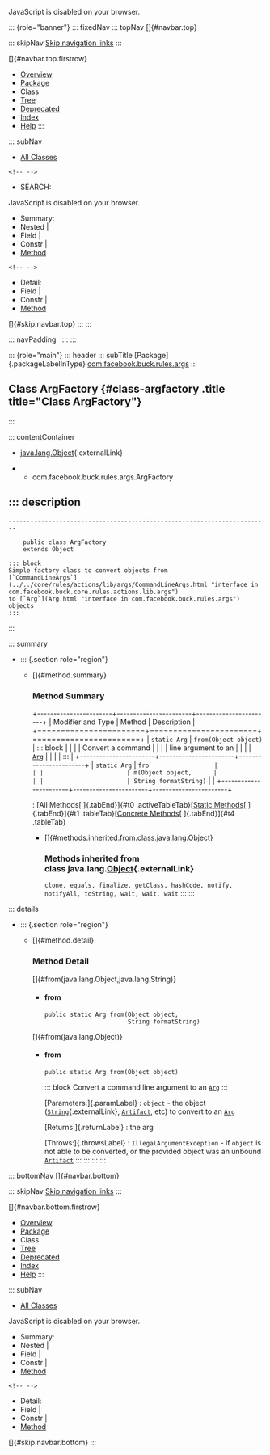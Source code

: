 <div>

JavaScript is disabled on your browser.

</div>

::: {role="banner"}
::: fixedNav
::: topNav
[]{#navbar.top}

::: skipNav
[Skip navigation links](#skip.navbar.top "Skip navigation links")
:::

[]{#navbar.top.firstrow}

-   [Overview](../../../../../index.html)
-   [Package](package-summary.html)
-   Class
-   [Tree](package-tree.html)
-   [Deprecated](../../../../../deprecated-list.html)
-   [Index](../../../../../index-all.html)
-   [Help](../../../../../help-doc.html)
:::

::: subNav
-   [All Classes](../../../../../allclasses.html)

```{=html}
<!-- -->
```
-   SEARCH:

<div>

<div>

JavaScript is disabled on your browser.

</div>

</div>

<div>

-   Summary: 
-   Nested \| 
-   Field \| 
-   Constr \| 
-   [Method](#method.summary)

```{=html}
<!-- -->
```
-   Detail: 
-   Field \| 
-   Constr \| 
-   [Method](#method.detail)

</div>

[]{#skip.navbar.top}
:::
:::

::: navPadding
 
:::
:::

::: {role="main"}
::: header
::: subTitle
[Package]{.packageLabelInType} [com.facebook.buck.rules.args](package-summary.html)
:::

## Class ArgFactory {#class-argfactory .title title="Class ArgFactory"}
:::

::: contentContainer
-   [java.lang.Object](http://docs.oracle.com/javase/7/docs/api/java/lang/Object.html?is-external=true "class or interface in java.lang"){.externalLink}

-   -   com.facebook.buck.rules.args.ArgFactory

::: description
-   

    ------------------------------------------------------------------------

        public class ArgFactory
        extends Object

    ::: block
    Simple factory class to convert objects from
    [`CommandLineArgs`](../../core/rules/actions/lib/args/CommandLineArgs.html "interface in com.facebook.buck.core.rules.actions.lib.args")
    to [`Arg`](Arg.html "interface in com.facebook.buck.rules.args")
    objects
    :::
:::

::: summary
-   ::: {.section role="region"}
    -   []{#method.summary}

        ### Method Summary

        +-----------------------+-----------------------+-----------------------+
        | Modifier and Type     | Method                | Description           |
        +=======================+=======================+=======================+
        | `static Arg`          | `from​(Object object)` | ::: block             |
        |                       |                       | Convert a command     |
        |                       |                       | line argument to an   |
        |                       |                       | [`Arg`](Arg.html "i   |
        |                       |                       | nterface in com.faceb |
        |                       |                       | ook.buck.rules.args") |
        |                       |                       | :::                   |
        +-----------------------+-----------------------+-----------------------+
        | `static Arg`          | `fro                  |                       |
        |                       | m​(Object object,      |                       |
        |                       | String formatString)` |                       |
        +-----------------------+-----------------------+-----------------------+

        : [All Methods[ ]{.tabEnd}]{#t0 .activeTableTab}[[Static
        Methods](javascript:show(1);)[ ]{.tabEnd}]{#t1
        .tableTab}[[Concrete
        Methods](javascript:show(8);)[ ]{.tabEnd}]{#t4 .tableTab}

        -   []{#methods.inherited.from.class.java.lang.Object}

            ### Methods inherited from class java.lang.[Object](http://docs.oracle.com/javase/7/docs/api/java/lang/Object.html?is-external=true "class or interface in java.lang"){.externalLink}

            `clone, equals, finalize, getClass, hashCode, notify, notifyAll, toString, wait, wait, wait`
    :::
:::

::: details
-   ::: {.section role="region"}
    -   []{#method.detail}

        ### Method Detail

        []{#from(java.lang.Object,java.lang.String)}

        -   #### from

            ``` methodSignature
            public static Arg from​(Object object,
                                   String formatString)
            ```

        []{#from(java.lang.Object)}

        -   #### from

            ``` methodSignature
            public static Arg from​(Object object)
            ```

            ::: block
            Convert a command line argument to an
            [`Arg`](Arg.html "interface in com.facebook.buck.rules.args")
            :::

            [Parameters:]{.paramLabel}
            :   `object` - the object
                ([`String`](http://docs.oracle.com/javase/7/docs/api/java/lang/String.html?is-external=true "class or interface in java.lang"){.externalLink},
                [`Artifact`](../../core/artifact/Artifact.html "interface in com.facebook.buck.core.artifact"),
                etc) to convert to an
                [`Arg`](Arg.html "interface in com.facebook.buck.rules.args")

            [Returns:]{.returnLabel}
            :   the arg

            [Throws:]{.throwsLabel}
            :   `IllegalArgumentException` - if `object` is not able to
                be converted, or the provided object was an unbound
                [`Artifact`](../../core/artifact/Artifact.html "interface in com.facebook.buck.core.artifact")
    :::
:::
:::
:::

::: bottomNav
[]{#navbar.bottom}

::: skipNav
[Skip navigation links](#skip.navbar.bottom "Skip navigation links")
:::

[]{#navbar.bottom.firstrow}

-   [Overview](../../../../../index.html)
-   [Package](package-summary.html)
-   Class
-   [Tree](package-tree.html)
-   [Deprecated](../../../../../deprecated-list.html)
-   [Index](../../../../../index-all.html)
-   [Help](../../../../../help-doc.html)
:::

::: subNav
-   [All Classes](../../../../../allclasses.html)

<div>

<div>

JavaScript is disabled on your browser.

</div>

</div>

<div>

-   Summary: 
-   Nested \| 
-   Field \| 
-   Constr \| 
-   [Method](#method.summary)

```{=html}
<!-- -->
```
-   Detail: 
-   Field \| 
-   Constr \| 
-   [Method](#method.detail)

</div>

[]{#skip.navbar.bottom}
:::
